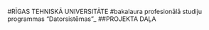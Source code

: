 #RĪGAS TEHNISKĀ UNIVERSITĀTE
#bakalaura profesionālā studiju programmas “Datorsistēmas”_
##PROJEKTA DAĻA
